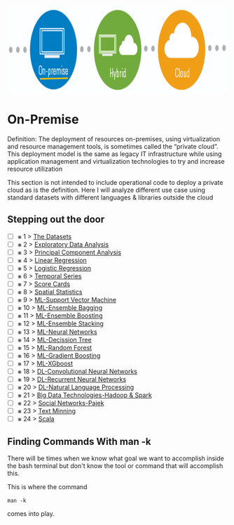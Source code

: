 <p align="center">
  <img src="OnPremise.png" width="800" height="200">
</p>

# On-Premise
Definition: The deployment of resources on-premises, using virtualization and resource management tools, is
sometimes called the “private cloud”.  This deployment model is the same as legacy IT infrastructure while using application management and virtualization technologies to try and increase resource utilization

This section is not intended to include operational code to deploy a private cloud as is the definition. Here I will analyze different use case using standard datasets with different languages & libraries outside the cloud

## Stepping out the door

- [ ] &#x2A33; 1 > [The Datasets](Journey/001/Readme.md)
- [ ] &#x2A33; 2 > [Exploratory Data Analysis](Journey/002/Readme.md)
- [ ] &#x2A33; 3 > [Principal Component Analysis](Journey/003/Readme.md)
- [ ] &#x2A33; 4 > [Linear Regression](Journey/004/Readme.md)
- [ ] &#x2A33; 5 > [Logistic Regression](Journey/005/Readme.md)
- [ ] &#x2A33; 6 > [Temporal Series](Journey/006/Readme.md)
- [ ] &#x2A33; 7 > [Score Cards](Journey/007/Readme.md)
- [ ] &#x2A33; 8 > [Spatial Statistics](Journey/008/Readme.md)
- [ ] &#x2A33; 9 > [ML-Support Vector Machine](Journey/009/Readme.md)
- [ ] &#x2A33; 10 > [ML-Ensemble Bagging](Journey/010/Readme.md)
- [ ] &#x2A33; 11 > [ML-Ensemble Boosting](Journey/011/Readme.md)
- [ ] &#x2A33; 12 > [ML-Ensemble Stacking](Journey/012/Readme.md)
- [ ] &#x2A33; 13 > [ML-Neural Networks](Journey/013/Readme.md)
- [ ] &#x2A33; 14 > [ML-Decission Tree](Journey/014/Readme.md)
- [ ] &#x2A33; 15 > [ML-Random Forest](Journey/015/Readme.md)
- [ ] &#x2A33; 16 > [ML-Gradient Boosting](Journey/016/Readme.md)
- [ ] &#x2A33; 17 > [ML-XGboost](Journey/017/Readme.md)
- [ ] &#x2A33; 18 > [DL-Convolutional Neural Networks](Journey/018/Readme.md)
- [ ] &#x2A33; 19 > [DL-Recurrent Neural Networks](Journey/019/Readme.md)
- [ ] &#x2A33; 20 > [DL-Natural Language Processing](Journey/020/Readme.md)
- [ ] &#x2A33; 21 > [Big Data Technologies-Hadoop & Spark](Journey/021/Readme.md)
- [ ] &#x2A33; 22 > [Social Networks-Pajek](Journey/022/Readme.md)
- [ ] &#x2A33; 23 > [Text Minning](Journey/023/Readme.md)
- [ ] &#x2A33; 24 > [Scala](Journey/024/Readme.md)

## Finding Commands With man -k

There will be times when we know what goal we want to accomplish inside the bash terminal but don't know the tool or command that will accomplish this. 

This is where the command

```
man -k
``` 

comes into play. 
